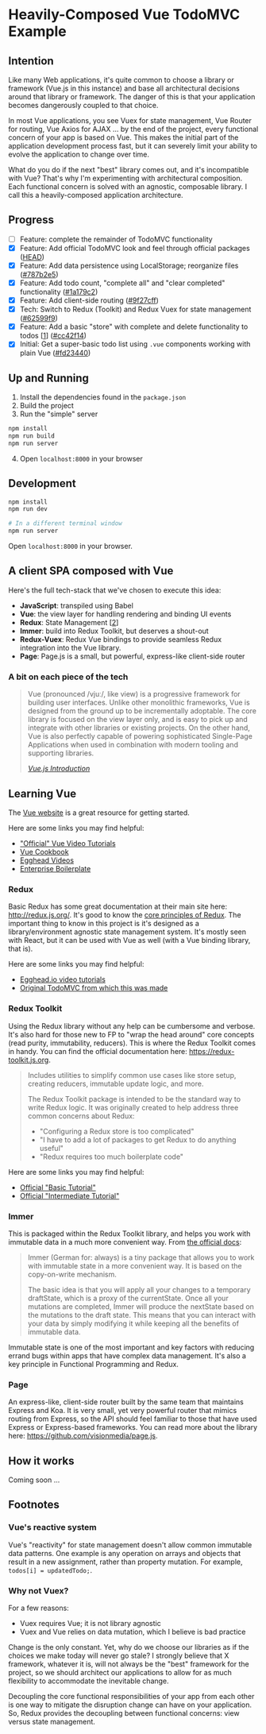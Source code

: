 # Heavily-Composed Vue TodoMVC Example

## Intention

Like many Web applications, it's quite common to choose a library or framework (Vue.js in this instance) and base all architectural decisions around that library or framework. The danger of this is that your application becomes dangerously coupled to that choice.

In most Vue applications, you see Vuex for state management, Vue Router for routing, Vue Axios for AJAX ... by the end of the project, every functional concern of your app is based on Vue. This makes the initial part of the application development process fast, but it can severely limit your ability to evolve the application to change over time.

What do you do if the next "best" library comes out, and it's incompatible with Vue? That's why I'm experimenting with architectural composition. Each functional concern is solved with an agnostic, composable library. I call this a heavily-composed application architecture.

## Progress

- [ ] Feature: complete the remainder of TodoMVC functionality
- [x] Feature: Add official TodoMVC look and feel through official packages ([HEAD](https://github.com/cerebralideas/todomvc-client-vue))
- [x] Feature: Add data persistence using LocalStorage; reorganize files ([#787b2e5](https://github.com/cerebralideas/todomvc-client-vue-composed/commit/787b2e5dd769b7186f95d9607315424601cce571))
- [x] Feature: Add todo count, "complete all" and "clear completed" functionality ([#1a179c2](https://github.com/cerebralideas/todomvc-client-vue-composed/commit/1a179c29bd5a9a26d5c19678ad8db198d423e6f8))
- [x] Feature: Add client-side routing ([#9f27cff](https://github.com/cerebralideas/todomvc-client-vue-composed/commit/9f27cff8d8cbb070ce9519d486c308fce1e84332))
- [x] Tech: Switch to Redux (Toolkit) and Redux Vuex for state management ([#62599f9](https://github.com/cerebralideas/todomvc-client-vue-composed/commit/62599f9a9bad711b33aca8e97bc99e79e2bc37bf))
- [x] Feature: Add a basic "store" with complete and delete functionality to todos [[1](#vues-reactive-system)] ([#cc42f14](https://github.com/cerebralideas/todomvc-client-vue/commit/cc42f14e8a30287b439a8b30fc6c76126fce1cd0))
- [x] Initial: Get a super-basic todo list using `.vue` components working with plain Vue ([#fd23440](https://github.com/cerebralideas/todomvc-client-vue/commit/fd23440cdc833741d64dc2e134aaee15c5ec32ae))

## Up and Running

1. Install the dependencies found in the `package.json`
2. Build the project
3. Run the "simple" server

  ```sh
  npm install
  npm run build
  npm run server
  ```

4. Open `localhost:8000` in your browser

## Development

```sh
npm install
npm run dev

# In a different terminal window
npm run server
```

Open `localhost:8000` in your browser.

## A client SPA composed with Vue

Here's the full tech-stack that we've chosen to execute this idea:

- **JavaScript**: transpiled using Babel
- **Vue**: the view layer for handling rendering and binding UI events
- **Redux**: State Management [[2](#why-not-vuex)]
- **Immer**: build into Redux Toolkit, but deserves a shout-out
- **Redux-Vuex**: Redux Vue bindings to provide seamless Redux integration into the Vue library.
- **Page**: Page.js is a small, but powerful, express-like client-side router

### A bit on each piece of the tech

> Vue (pronounced /vjuː/, like view) is a progressive framework for building user interfaces. Unlike other monolithic frameworks, Vue is designed from the ground up to be incrementally adoptable. The core library is focused on the view layer only, and is easy to pick up and integrate with other libraries or existing projects. On the other hand, Vue is also perfectly capable of powering sophisticated Single-Page Applications when used in combination with modern tooling and supporting libraries.
>
> _[Vue.js Introduction](https://vuejs.org/v2/guide/)_

## Learning Vue

The [Vue website](http://vuejs.org) is a great resource for getting started.

Here are some links you may find helpful:

- ["Official" Vue Video Tutorials](https://www.vuemastery.com/)
- [Vue Cookbook](https://vuejs.org/v2/cookbook/index.html)
- [Egghead Videos](https://egghead.io/courses/develop-basic-web-apps-with-vue-js)
- [Enterprise Boilerplate](https://github.com/chrisvfritz/vue-enterprise-boilerplate)

### Redux

Basic Redux has some great documentation at their main site here: http://redux.js.org/. It's good to know the [core principles of Redux](https://redux.js.org/introduction/motivation). The important thing to know in this project is it's designed as a library/environment agnostic state management system. It's mostly seen with React, but it can be used with Vue as well (with a Vue binding library, that is).

Here are some links you may find helpful:

- [Egghead.io video tutorials](https://egghead.io/series/getting-started-with-redux)
- [Original TodoMVC from which this was made](https://github.com/reactjs/redux/tree/master/examples/todomvc)

### Redux Toolkit

Using the Redux library without any help can be cumbersome and verbose. It's also hard for those new to FP to "wrap the head around" core concepts (read purity, immutability, reducers). This is where the Redux Toolkit comes in handy. You can find the official documentation here: https://redux-toolkit.js.org.

> Includes utilities to simplify common use cases like store setup, creating reducers, immutable update logic, and more.
>
> The Redux Toolkit package is intended to be the standard way to write Redux logic. It was originally created to help address three common concerns about Redux:
>
> - "Configuring a Redux store is too complicated"
> - "I have to add a lot of packages to get Redux to do anything useful"
> - "Redux requires too much boilerplate code"

Here are some links you may find helpful:

- [Official "Basic Tutorial"](https://redux-toolkit.js.org/tutorials/basic-tutorial)
- [Official "Intermediate Tutorial"](https://redux-toolkit.js.org/tutorials/intermediate-tutorial)

### Immer

This is packaged within the Redux Toolkit library, and helps you work with immutable data in a much more convenient way. From [the official docs](https://immerjs.github.io/immer/docs/introduction):

> Immer (German for: always) is a tiny package that allows you to work with immutable state in a more convenient way. It is based on the copy-on-write mechanism.
>
> The basic idea is that you will apply all your changes to a temporary draftState, which is a proxy of the currentState. Once all your mutations are completed, Immer will produce the nextState based on the mutations to the draft state. This means that you can interact with your data by simply modifying it while keeping all the benefits of immutable data.

Immutable state is one of the most important and key factors with reducing errand bugs within apps that have complex data management. It's also a key principle in Functional Programming and Redux.

### Page

An express-like, client-side router built by the same team that maintains Express and Koa. It is very small, yet very powerful router that mimics routing from Express, so the API should feel familiar to those that have used Express or Express-based frameworks. You can read more about the library here: https://github.com/visionmedia/page.js.

## How it works

Coming soon ...

## Footnotes

### Vue's reactive system

Vue's "reactivity" for state management doesn't allow common immutable data patterns. One example is any operation on arrays and objects that result in a new assignment, rather than property mutation. For example, `todos[i] = updatedTodo;`.

### Why not Vuex?

For a few reasons:

- Vuex requires Vue; it is not library agnostic
- Vuex and Vue relies on data mutation, which I believe is bad practice

Change is the only constant. Yet, why do we choose our libraries as if the choices we make today will never go stale? I strongly believe that X framework, whatever it is, will not always be the "best" framework for the project, so we should architect our applications to allow for as much flexibility to accommodate the inevitable change.

Decoupling the core functional responsibilities of your app from each other is one way to mitigate the disruption change can have on your application. So, Redux provides the decoupling between functional concerns: view versus state management.
